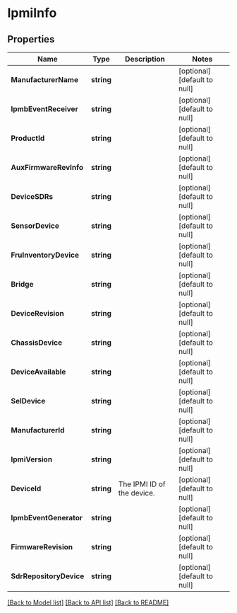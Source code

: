 # IpmiInfo

## Properties
Name | Type | Description | Notes
------------ | ------------- | ------------- | -------------
**ManufacturerName** | **string** |  | [optional] [default to null]
**IpmbEventReceiver** | **string** |  | [optional] [default to null]
**ProductId** | **string** |  | [optional] [default to null]
**AuxFirmwareRevInfo** | **string** |  | [optional] [default to null]
**DeviceSDRs** | **string** |  | [optional] [default to null]
**SensorDevice** | **string** |  | [optional] [default to null]
**FruInventoryDevice** | **string** |  | [optional] [default to null]
**Bridge** | **string** |  | [optional] [default to null]
**DeviceRevision** | **string** |  | [optional] [default to null]
**ChassisDevice** | **string** |  | [optional] [default to null]
**DeviceAvailable** | **string** |  | [optional] [default to null]
**SelDevice** | **string** |  | [optional] [default to null]
**ManufacturerId** | **string** |  | [optional] [default to null]
**IpmiVersion** | **string** |  | [optional] [default to null]
**DeviceId** | **string** | The IPMI ID of the device. | [optional] [default to null]
**IpmbEventGenerator** | **string** |  | [optional] [default to null]
**FirmwareRevision** | **string** |  | [optional] [default to null]
**SdrRepositoryDevice** | **string** |  | [optional] [default to null]

[[Back to Model list]](../README.md#documentation-for-models) [[Back to API list]](../README.md#documentation-for-api-endpoints) [[Back to README]](../README.md)


